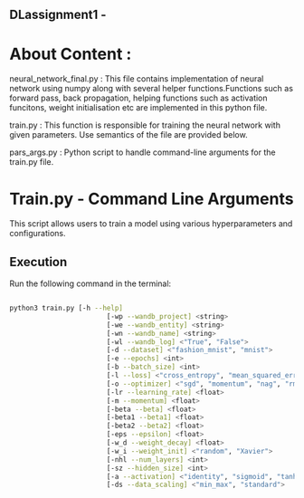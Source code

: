 ## DLassignment1 -
# About Content :
neural_network_final.py : This file contains implementation of neural network using numpy along with several helper functions.Functions such as forward pass, back propagation, helping functions such as activation funcitons, weight initialisation etc are implemented in this python file.

train.py : This function is responsible for training the neural network with given parameters. Use semantics of the file are provided below.

pars_args.py : Python script to handle command-line arguments for the train.py file.

# Train.py - Command Line Arguments

This script allows users to train a model using various hyperparameters and configurations.

## Execution

Run the following command in the terminal:

```bash

python3 train.py [-h --help] 
                        [-wp --wandb_project] <string>
                        [-we --wandb_entity] <string>
                        [-wn --wandb_name] <string>
                        [-wl --wandb_log] <"True", "False">
                        [-d --dataset] <"fashion_mnist", "mnist">
                        [-e --epochs] <int>
                        [-b --batch_size] <int>
                        [-l --loss] <"cross_entropy", "mean_squared_error">
                        [-o --optimizer] <"sgd", "momentum", "nag", "rmsprop", "adam", "nadam">
                        [-lr --learning_rate] <float>
                        [-m --momentum] <float>
                        [-beta --beta] <float>
                        [-beta1 --beta1] <float>
                        [-beta2 --beta2] <float>
                        [-eps --epsilon] <float>
                        [-w_d --weight_decay] <float>
                        [-w_i --weight_init] <"random", "Xavier">
                        [-nhl --num_layers] <int>
                        [-sz --hidden_size] <int>
                        [-a --activation] <"identity", "sigmoid", "tanh", "ReLU">
                        [-ds --data_scaling] <"min_max", "standard">       	
